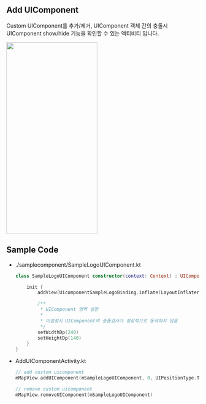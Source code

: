 ## Add UIComponent

Custom UIComponent를 추가/제거,
UIComponent 객체 간의 충돌시 UIComponent show/hide 기능을 확인할 수 있는 액티비티 입니다.

<img src="sample.gif" width="236.5" height="500" />

## Sample Code

- ./samplecomponent/SampleLogoUIComponent.kt
	```kotlin
	class SampleLogoUIComponent constructor(context: Context) : UIComponent(context) {

        init {
            addView(UicomponentSampleLogoBinding.inflate(LayoutInflater.from(context)).root)

            /**
             * UIComponent 영역 설정
             *
             * 미설정시 UIComponent의 충돌검사가 정상적으로 동작하지 않음
             */
            setWidthDp(240)
            setHeightDp(140)
        }
    }
	```

- AddUIComponentActivity.kt
    ```kotlin
    // add custom uicomponent
    mMapView.addUIComponent(mSampleLogoUIComponent, 0, UIPositionType.TOP_LEFT)

    // remove custom uicomponent
    mMapView.removeUIComponent(mSampleLogoUIComponent)
    ```